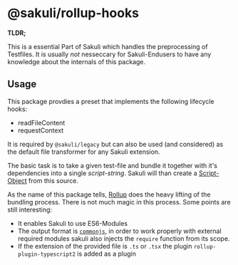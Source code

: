 # @sakuli/rollup-hooks

**TLDR;**

This is a essential Part of Sakuli which handles the preprocessing of Testfiles. It is usually _not_ nesseccary for Sakuli-Endusers to have any knowledge about the internals of this package.

## Usage

This package provdies a preset that implements the following lifecycle hooks:

- readFileContent
- requestContext

It is required by `@sakuli/legacy` but can also be used (and considered) as the default file transformer for any Sakuli extension.

The basic task is to take a given test-file and bundle it together with it's dependencies into a single _script-string_. Sakuli will than create a [Script-Object](https://nodejs.org/docs/latest-v10.x/api/vm.html#vm_new_vm_script_code_options) from this source.

As the name of this package tells, [Rollup](https://rollupjs.org/guide/en/) does the heavy lifting of the bundling process. There is not much magic in this process. Some points are still interesting:

- It enables Sakuli to use ES6-Modules
- The output format is [`commonjs`](https://rollupjs.org/guide/en/#core-functionality), in order to work properly with external required modules sakuli also injects the `require` function from its scope.
- If the extension of the provided file is `.ts` or `.tsx` the plugin `rollup-plugin-typescript2` is added as a plugin
